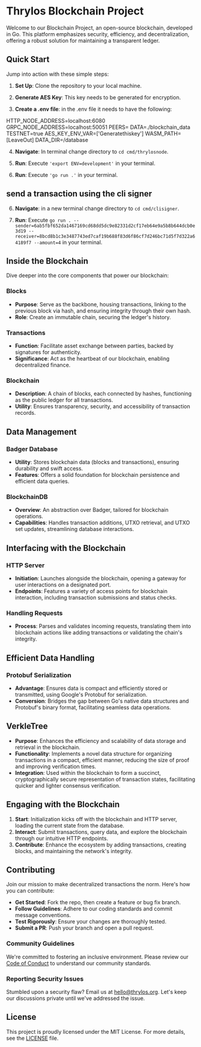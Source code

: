 # Thrylos Blockchain Project

Welcome to our Blockchain Project, an open-source blockchain, developed in Go. This platform emphasizes security, efficiency, and decentralization, offering a robust solution for maintaining a transparent ledger.

## Quick Start

Jump into action with these simple steps:

1. **Set Up**: Clone the repository to your local machine.

2. **Generate AES Key**: This key needs to be generated for encryption.

3. **Create a .env file**: in the .env file it needs to have the following:

HTTP_NODE_ADDRESS=localhost:6080
GRPC_NODE_ADDRESS=localhost:50051
PEERS=
DATA=./blockchain_data
TESTNET=true
AES_KEY_ENV_VAR=['Generatethiskey']
WASM_PATH=[LeaveOut]
DATA_DIR=/database

4. **Navigate**: In terminal change directory to `cd cmd/thrylosnode`.

5. **Run**: Execute `'export ENV=development'` in your terminal. 

5. **Run**: Execute `'go run .'` in your terminal. 


## send a transaction using the cli signer 

6. **Navigate**: in a new terminal  change directory to `cd cmd/clisigner`.

7. **Run**: Execute `go run . --sender=6ab5fbf652da1467169cd68dd5dc9e82331d2cf17eb64e9a5b8b644dcb0e3d19 --receiver=8bcd8b1c3e3487743ed7caf19b688f83d6f86cf7d246bc71d5f7d322a64189f7 --amount=4` in your terminal.

## Inside the Blockchain

Dive deeper into the core components that power our blockchain:

### Blocks
- **Purpose**: Serve as the backbone, housing transactions, linking to the previous block via hash, and ensuring integrity through their own hash.
- **Role**: Create an immutable chain, securing the ledger's history.

### Transactions
- **Function**: Facilitate asset exchange between parties, backed by signatures for authenticity.
- **Significance**: Act as the heartbeat of our blockchain, enabling decentralized finance.

### Blockchain
- **Description**: A chain of blocks, each connected by hashes, functioning as the public ledger for all transactions.
- **Utility**: Ensures transparency, security, and accessibility of transaction records.

## Data Management

### Badger Database
- **Utility**: Stores blockchain data (blocks and transactions), ensuring durability and swift access.
- **Features**: Offers a solid foundation for blockchain persistence and efficient data queries.

### BlockchainDB
- **Overview**: An abstraction over Badger, tailored for blockchain operations.
- **Capabilities**: Handles transaction additions, UTXO retrieval, and UTXO set updates, streamlining database interactions.

## Interfacing with the Blockchain

### HTTP Server
- **Initiation**: Launches alongside the blockchain, opening a gateway for user interactions on a designated port.
- **Endpoints**: Features a variety of access points for blockchain interaction, including transaction submissions and status checks.

### Handling Requests
- **Process**: Parses and validates incoming requests, translating them into blockchain actions like adding transactions or validating the chain's integrity.

## Efficient Data Handling

### Protobuf Serialization
- **Advantage**: Ensures data is compact and efficiently stored or transmitted, using Google's Protobuf for serialization.
- **Conversion**: Bridges the gap between Go's native data structures and Protobuf's binary format, facilitating seamless data operations.

## VerkleTree
- **Purpose**: Enhances the efficiency and scalability of data storage and retrieval in the blockchain.
- **Functionality**: Implements a novel data structure for organizing transactions in a compact, efficient manner, reducing the size of proof and improving verification times.
- **Integration**: Used within the blockchain to form a succinct, cryptographically secure representation of transaction states, facilitating quicker and lighter consensus verification.

## Engaging with the Blockchain

1. **Start**: Initialization kicks off with the blockchain and HTTP server, loading the current state from the database.
2. **Interact**: Submit transactions, query data, and explore the blockchain through our intuitive HTTP endpoints.
3. **Contribute**: Enhance the ecosystem by adding transactions, creating blocks, and maintaining the network's integrity.

## Contributing

Join our mission to make decentralized transactions the norm. Here's how you can contribute:

- **Get Started**: Fork the repo, then create a feature or bug fix branch.
- **Follow Guidelines**: Adhere to our coding standards and commit message conventions.
- **Test Rigorously**: Ensure your changes are thoroughly tested.
- **Submit a PR**: Push your branch and open a pull request.

### Community Guidelines

We're committed to fostering an inclusive environment. Please review our [Code of Conduct](./CODE_OF_CONDUCT.md) to understand our community standards.

### Reporting Security Issues

Stumbled upon a security flaw? Email us at hello@thrylos.org. Let's keep our discussions private until we've addressed the issue.

## License

This project is proudly licensed under the MIT License. For more details, see the [LICENSE](./LICENSE) file.